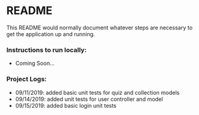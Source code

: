 # README

This README would normally document whatever steps are necessary to get the
application up and running.

### Instructions to run locally:
* Coming Soon...


### Project Logs:
* 09/11/2019: added basic unit tests for quiz and collection models
* 09/14/2019: added unit tests for user controller and model
* 09/15/2019: added basic login unit tests
